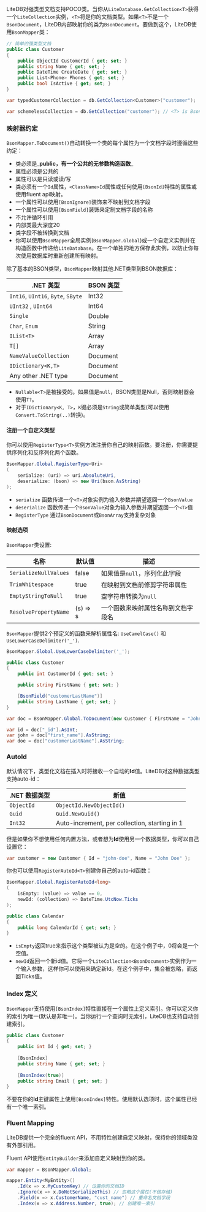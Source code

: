 LiteDB对强类型文档支持POCO类。当你从`LiteDatabase.GetCollection<T>`获得一个`LiteCollection`实例，`<T>`将是你的文档类型。如果`<T>`不是一个`BsonDocument`，LiteDB内部映射你的类为`BsonDocument`。要做到这个，LiteDB使用`BsonMapper`类：

```C#
// 简单的强类型文档
public class Customer
{
    public ObjectId CustomerId { get; set; }
    public string Name { get; set; }
    public DateTime CreateDate { get; set; }
    public List<Phone> Phones { get; set; }
    public bool IsActive { get; set; }
}

var typedCustomerCollection = db.GetCollection<Customer>("customer");

var schemelessCollection = db.GetCollection("customer"); // <T> is BsonDocument
```

### 映射器约定

`BsonMapper.ToDocument()`自动转换一个类的每个属性为一个文档字段时遵循这些约定：

- 类必须是_**public，有一个公共的无参数构造函数**_
- 属性必须是公共的
- 属性可以是只读或读/写
- 类必须有一个`Id`属性，`<ClassName>Id`属性或任何使用`[BsonId]`特性的属性或使用fluent api映射。
- 一个属性可以使用`[BsonIgnore]`装饰来不映射到文档字段
- 一个属性可以使用`[BsonField]`装饰来定制文档字段的名称
- 不允许循环引用
- 内部类最大深度20
- 类字段不被转换到文档
- 你可以使用`BsonMapper`全局实例(`BsonMapper.Global`)或一个自定义实例并在构造函数中传递给`LiteDatabase`。在一个单独的地方保存此实例，以防止你每次使用数据库时重新创建所有映射。

除了基本的BSON类型，`BsonMapper`映射其他.NET类型到BSON数据库：

|.NET 类型                          |BSON 类型     |
|-----------------------------------|--------------|
|`Int16`, `UInt16`, `Byte`, `SByte` |Int32         |
|`UInt32` , `UInt64`                |Int64         |
|`Single`                           |Double        |
|`Char`, `Enum`                     |String        |
|`IList<T>`                         |Array         |
|`T[]`                              |Array         |
|`NameValueCollection`              |Document      |
|`IDictionary<K,T>`                 |Document      |
|Any other .NET type                |Document      |

- `Nullable<T>`是被接受的。如果值是`null`，BSON类型是Null，否则映射器会使用`T?`。
- 对于`IDictionary<K, T>`，`K`键必须是`String`或简单类型(可以使用`Convert.ToString(..)`转换)。 

#### 注册一个自定义类型

你可以使用`RegisterType<T>`实例方法注册你自己的映射函数。要注册，你需要提供序列化和反序列化两个函数。

```C#
BsonMapper.Global.RegisterType<Uri>
(
    serialize: (uri) => uri.AbsoluteUri,
    deserialize: (bson) => new Uri(bson.AsString)
);
```

- `serialize` 函数传递一个`<T>`对象实例为输入参数并期望返回一个`BsonValue`
- `deserialize` 函数传递一个`BsonValue`对象为输入参数并期望返回一个`<T>`值
- `RegisterType` 通过`BsonDocument`或`BsonArray`支持复杂对象

#### 映射选项

`BsonMapper`类设置:

|名称                   |默认值  |描述                                                       |
|-----------------------|--------|-----------------------------------------------------------|
|`SerializeNullValues`  |false   |如果值是`null`，序列化此字段                               |
|`TrimWhitespace`       |true    |在映射到文档前修剪字符串属性                               |
|`EmptyStringToNull`    |true    |空字符串转换为`null`                                       |
|`ResolvePropertyName`  |(s) => s|一个函数来映射属性名称到文档字段名                         |

`BsonMapper`提供2个预定义的函数来解析属性名: `UseCamelCase()` 和 `UseLowerCaseDelimiter('_')`.

```C#
BsonMapper.Global.UseLowerCaseDelimiter('_');

public class Customer
{
    public int CustomerId { get; set; }

    public string FirstName { get; set; }

    [BsonField("customerLastName")]
    public string LastName { get; set; }
}

var doc = BsonMapper.Global.ToDocument(new Customer { FirstName = "John", LastName = "Doe" });

var id = doc["_id"].AsInt;
var john = doc["first_name"].AsString;
var doe = doc["customerLastName"].AsString;
```    

### AutoId

默认情况下，类型化文档在插入时将接收一个自动的**Id**值。LiteDB对这种数据类型支持auto-id： 

|.NET 数据类型   |新值                                          |
|----------------|----------------------------------------------|
|`ObjectId`      |`ObjectId.NewObjectId()`                      |
|`Guid`          |`Guid.NewGuid()`                              |
|`Int32`         |Auto-increment, per collection, starting in 1 |

但是如果你不想使用任何内置方法，或者想为**Id**使用另一个数据类型，你可以自己设置它：

```C#
var customer = new Customer { Id = "john-doe", Name = "John Doe" };
```

你也可以使用`RegisterAutoId<T>`创建你自己的auto-id函数：

```C#
BsonMapper.Global.RegisterAutoId<long>
(
    isEmpty: (value) => value == 0,
    newId: (collection) => DateTime.UtcNow.Ticks
);

public class Calendar
{
    public long CalendarId { get; set; }
}
```

- `isEmpty`返回true来指示这个类型被认为是空的。在这个例子中，0将会是一个空值。
- `newId`返回一个新id值。它将一个`LiteCollection<BsonDocument>`实例作为一个输入参数，这样你可以使用来确定新Id。在这个例子中，集合被忽略，而返回Ticks值。

### Index 定义
    
`BsonMapper`支持使用`[BsonIndex]`特性直接在一个属性上定义索引。你可以定义你的索引为唯一(默认是非唯一)。当你运行一个查询时无索引，LiteDB也支持自动创建索引。

```C#
public class Customer
{
    public int Id { get; set; }
    
    [BsonIndex]
    public string Name { get; set; }
    
    [BsonIndex(true)]
    public string Email { get; set; }
}
```

不要在你的**Id**主键属性上使用`[BsonIndex]`特性。使用默认选项时，这个属性已经有一个唯一索引。

### Fluent Mapping

LiteDB提供一个完全的fluent API，不用特性创建自定义映射，保持你的领域类没有外部引用。

Fluent API使用`EntityBuilder`来添加自定义映射到你的类。

```C#
var mapper = BsonMapper.Global;

mapper.Entity<MyEntity>()
    .Id(x => x.MyCustomKey) // 设置你的文档ID
    .Ignore(x => x.DoNotSerializeThis) // 忽略这个属性(不做存储)
    .Field(x => x.CustomerName, "cust_name") // 重命名文档字段
    .Index(x => x.Address.Number, true); // 创建唯一索引

```